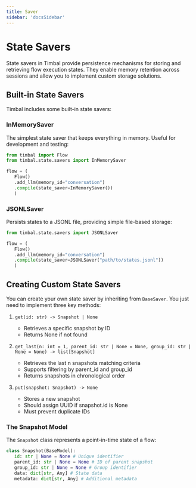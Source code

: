 ```yaml
---
title: Saver
sidebar: 'docsSidebar'
---
```


# State Savers

State savers in Timbal provide persistence mechanisms for storing and retrieving flow execution states. They enable memory retention across sessions and allow you to implement custom storage solutions.

## Built-in State Savers

Timbal includes some built-in state savers:

### InMemorySaver

The simplest state saver that keeps everything in memory. Useful for development and testing:

```python
from timbal import Flow
from timbal.state.savers import InMemorySaver

flow = (
   Flow()
   .add_llm(memory_id="conversation")
   .compile(state_saver=InMemorySaver())
   )
```


### JSONLSaver

Persists states to a JSONL file, providing simple file-based storage:

```python
from timbal.state.savers import JSONLSaver

flow = (
   Flow()
   .add_llm(memory_id="conversation")
   .compile(state_saver=JSONLSaver("path/to/states.jsonl"))
   )
```


## Creating Custom State Savers

You can create your own state saver by inheriting from `BaseSaver`. You just need to implement three key methods:

1. `get(id: str) -> Snapshot | None`
   - Retrieves a specific snapshot by ID
   - Returns None if not found

2. `get_last(n: int = 1, parent_id: str | None = None, group_id: str | None = None) -> list[Snapshot]`
   - Retrieves the last n snapshots matching criteria
   - Supports filtering by parent_id and group_id
   - Returns snapshots in chronological order

3. `put(snapshot: Snapshot) -> None`
   - Stores a new snapshot
   - Should assign UUID if snapshot.id is None
   - Must prevent duplicate IDs

### The Snapshot Model

The `Snapshot` class represents a point-in-time state of a flow:

```python
class Snapshot(BaseModel):
   id: str | None = None # Unique identifier
   parent_id: str | None = None # ID of parent snapshot
   group_id: str | None = None # Group identifier
   data: dict[str, Any] # State data
   metadata: dict[str, Any] # Additional metadata
```